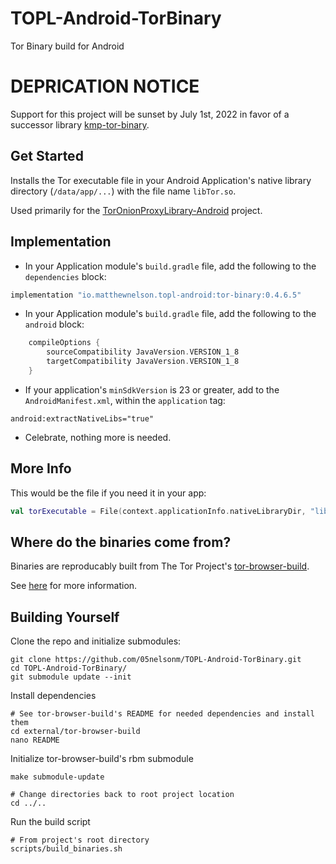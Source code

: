 # TOPL-Android-TorBinary
Tor Binary build for Android

# DEPRICATION NOTICE
Support for this project will be sunset by July 1st, 2022 in favor of a successor
library [kmp-tor-binary](https://github.com/05nelsonm/kmp-tor-binary).

## Get Started

Installs the Tor executable file in your Android Application's
native library directory (`/data/app/...`) with the file name `libTor.so`.  

Used primarily for the <a href="https://topl-android.matthewnelson.io/" target="_blank">TorOnionProxyLibrary-Android</a> project.  

## Implementation

- In your Application module's `build.gradle` file, add the following to the `dependencies` block:
```groovy
implementation "io.matthewnelson.topl-android:tor-binary:0.4.6.5"
```

- In your Application module's `build.gradle` file, add the following to the `android` block:
```groovy
    compileOptions {
        sourceCompatibility JavaVersion.VERSION_1_8
        targetCompatibility JavaVersion.VERSION_1_8
    }
```

- If your application's `minSdkVersion` is 23 or greater, add to the `AndroidManifest.xml`, within 
the `application` tag:
```
android:extractNativeLibs="true"
```

- Celebrate, nothing more is needed.

## More Info  

This would be the file if you need it in your app:
```kotlin
val torExecutable = File(context.applicationInfo.nativeLibraryDir, "libTor.so")
```

## Where do the binaries come from?  

Binaries are reproducably built from The Tor Project's <a href="https://gitweb.torproject.org/builders/tor-browser-build.git/" target="_blank">tor-browser-build</a>.

See <a href="https://github.com/05nelsonm/TOPL-Android-TorBinary/blob/master/scripts/build_binaries.sh" target="_blank">here</a> for more information.

## Building Yourself

Clone the repo and initialize submodules:
```
git clone https://github.com/05nelsonm/TOPL-Android-TorBinary.git
cd TOPL-Android-TorBinary/
git submodule update --init
```

Install dependencies
```
# See tor-browser-build's README for needed dependencies and install them
cd external/tor-browser-build
nano README
```

Initialize tor-browser-build's rbm submodule
```
make submodule-update

# Change directories back to root project location
cd ../..
```

Run the build script
```
# From project's root directory
scripts/build_binaries.sh
```
